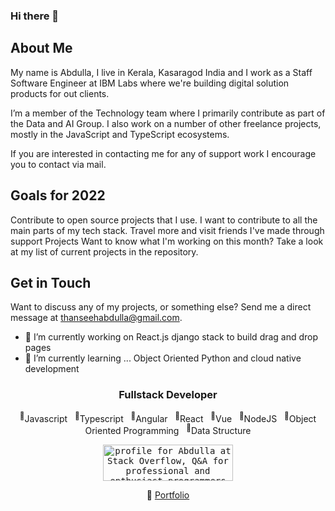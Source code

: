 ### Hi there 👋

## About Me
My name is Abdulla, I live in Kerala, Kasaragod India and I work as a Staff Software Engineer at IBM Labs where we're building digital solution products for out clients.

I’m a member of the Technology team where I primarily contribute as part of the Data and AI Group. I also work on a number of other freelance projects, mostly in the JavaScript and TypeScript ecosystems.

If you are interested in contacting me for any of support work I encourage you to contact via mail.

## Goals for 2022
Contribute to open source projects that I use. I want to contribute to all the main parts of my tech stack.
Travel more and visit friends I've made through support
Projects
Want to know what I'm working on this month? Take a look at my list of current projects in the repository.

## Get in Touch
Want to discuss any of my projects, or something else? Send me a direct message at thanseehabdulla@gmail.com.

- 🔭 I’m currently working on React.js django stack to build drag and drop pages
- 🌱 I’m currently learning ... Object Oriented Python and cloud native development

<div align="center">

  ### Fullstack Developer

  <p>
    <sup>💪</sup>Javascript&nbsp;&nbsp;&nbsp;<sup>💪</sup>Typescript&nbsp;&nbsp;&nbsp;<sup>💪</sup>Angular&nbsp;&nbsp;&nbsp;<sup>💪</sup>React&nbsp;&nbsp;&nbsp;<sup>💪</sup>Vue&nbsp;&nbsp;&nbsp;<sup>💪</sup>NodeJS&nbsp;&nbsp;&nbsp;<sup>💪</sup>Object Oriented Programming&nbsp;&nbsp;&nbsp;<sup>💪</sup>Data Structure
  </p>

  <p>
    <kbd>
      <a href="https://stackoverflow.com/users/8676214"><img src="https://stackoverflow.com/users/flair/8676214.png" width="208" height="58" alt="profile for Abdulla at Stack Overflow, Q&amp;A for professional and enthusiast programmers" title="profile for Abdulla at Stack Overflow, Q&amp;A for professional and enthusiast programmers"></a>
    </kbd>
  </p>
  
  <p>🔗 <a href="http://meabdullathanseeh.web.app">Portfolio</a></p></p>

</div>
